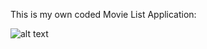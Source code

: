 This is my own coded Movie List Application:

![alt text](https://fliphtml5.com/images/blog/best-tools-to-upload-documents-online-free-3.jpg)
